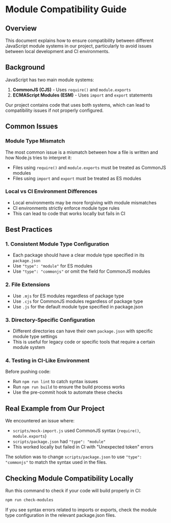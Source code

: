 # Module Compatibility Guide

## Overview

This document explains how to ensure compatibility between different JavaScript module systems in our project, particularly to avoid issues between local development and CI environments.

## Background

JavaScript has two main module systems:

1. **CommonJS (CJS)** - Uses `require()` and `module.exports`
2. **ECMAScript Modules (ESM)** - Uses `import` and `export` statements

Our project contains code that uses both systems, which can lead to compatibility issues if not properly configured.

## Common Issues

### Module Type Mismatch

The most common issue is a mismatch between how a file is written and how Node.js tries to interpret it:

- Files using `require()` and `module.exports` must be treated as CommonJS modules
- Files using `import` and `export` must be treated as ES modules

### Local vs CI Environment Differences

- Local environments may be more forgiving with module mismatches
- CI environments strictly enforce module type rules
- This can lead to code that works locally but fails in CI

## Best Practices

### 1. Consistent Module Type Configuration

- Each package should have a clear module type specified in its `package.json`
- Use `"type": "module"` for ES modules
- Use `"type": "commonjs"` or omit the field for CommonJS modules

### 2. File Extensions

- Use `.mjs` for ES modules regardless of package type
- Use `.cjs` for CommonJS modules regardless of package type
- Use `.js` for the default module type specified in package.json

### 3. Directory-Specific Configuration

- Different directories can have their own `package.json` with specific module type settings
- This is useful for legacy code or specific tools that require a certain module system

### 4. Testing in CI-Like Environment

Before pushing code:

- Run `npm run lint` to catch syntax issues
- Run `npm run build` to ensure the build process works
- Use the pre-commit hook to automate these checks

## Real Example from Our Project

We encountered an issue where:

- `scripts/mock-import.js` used CommonJS syntax (`require()`, `module.exports`)
- `scripts/package.json` had `"type": "module"`
- This worked locally but failed in CI with "Unexpected token" errors

The solution was to change `scripts/package.json` to use `"type": "commonjs"` to match the syntax used in the files.

## Checking Module Compatibility Locally

Run this command to check if your code will build properly in CI:

```bash
npm run check-modules
```

If you see syntax errors related to imports or exports, check the module type configuration in the relevant package.json files.
